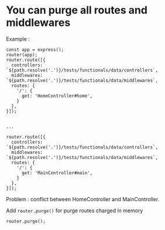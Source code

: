 # You can purge all routes and middlewares

Example :

```
const app = express();
router(app);
router.route([{
  controllers: `${path.resolve('.')}/tests/functionals/data/controllers`,
  middlewares: `${path.resolve('.')}/tests/functionals/data/middlewares`,
  routes: {
    '/': {
      get: 'HomeController#home',
    }
  },
}]);


...

router.route([{
  controllers: `${path.resolve('.')}/tests/functionals/data/controllers`,
  middlewares: `${path.resolve('.')}/tests/functionals/data/middlewares`,
  routes: {
    '/': {
      get: 'MainController#main',
    }
  },
}]);
```

Problem : conflict between HomeController and MainController.

Add `router.purge()` for purge routes charged in memory

```
router.purge();
```